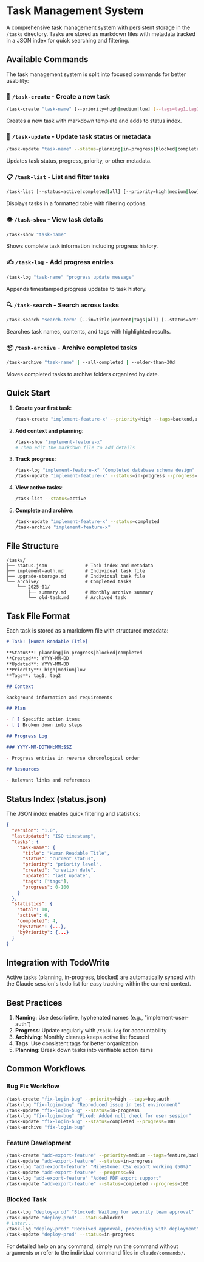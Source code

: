 # Task Management System

A comprehensive task management system with persistent storage in the `/tasks` directory. Tasks are stored as markdown files with metadata tracked in a JSON index for quick searching and filtering.

## Available Commands

The task management system is split into focused commands for better usability:

### 📝 `/task-create` - Create a new task

```bash
/task-create "task-name" [--priority=high|medium|low] [--tags=tag1,tag2]
```

Creates a new task with markdown template and adds to status index.

### 🔄 `/task-update` - Update task status or metadata

```bash
/task-update "task-name" --status=planning|in-progress|blocked|completed [--progress=0-100]
```

Updates task status, progress, priority, or other metadata.

### 📋 `/task-list` - List and filter tasks

```bash
/task-list [--status=active|completed|all] [--priority=high|medium|low] [--tag=tagname]
```

Displays tasks in a formatted table with filtering options.

### 👁️ `/task-show` - View task details

```bash
/task-show "task-name"
```

Shows complete task information including progress history.

### ✍️ `/task-log` - Add progress entries

```bash
/task-log "task-name" "progress update message"
```

Appends timestamped progress updates to task history.

### 🔍 `/task-search` - Search across tasks

```bash
/task-search "search-term" [--in=title|content|tags|all] [--status=active|all]
```

Searches task names, contents, and tags with highlighted results.

### 📦 `/task-archive` - Archive completed tasks

```bash
/task-archive "task-name" | --all-completed | --older-than=30d
```

Moves completed tasks to archive folders organized by date.

## Quick Start

1. **Create your first task**:
   ```bash
   /task-create "implement-feature-x" --priority=high --tags=backend,api
   ```

2. **Add context and planning**:
   ```bash
   /task-show "implement-feature-x"
   # Then edit the markdown file to add details
   ```

3. **Track progress**:
   ```bash
   /task-log "implement-feature-x" "Completed database schema design"
   /task-update "implement-feature-x" --status=in-progress --progress=25
   ```

4. **View active tasks**:
   ```bash
   /task-list --status=active
   ```

5. **Complete and archive**:
   ```bash
   /task-update "implement-feature-x" --status=completed
   /task-archive "implement-feature-x"
   ```

## File Structure

```
/tasks/
├── status.json              # Task index and metadata
├── implement-auth.md        # Individual task file
├── upgrade-storage.md       # Individual task file
└── archive/                 # Completed tasks
    └── 2025-01/
        ├── summary.md       # Monthly archive summary
        └── old-task.md      # Archived task
```

## Task File Format

Each task is stored as a markdown file with structured metadata:

```markdown
# Task: [Human Readable Title]

**Status**: planning|in-progress|blocked|completed
**Created**: YYYY-MM-DD
**Updated**: YYYY-MM-DD
**Priority**: high|medium|low
**Tags**: tag1, tag2

## Context

Background information and requirements

## Plan

- [ ] Specific action items
- [ ] Broken down into steps

## Progress Log

### YYYY-MM-DDTHH:MM:SSZ

- Progress entries in reverse chronological order

## Resources

- Relevant links and references
```

## Status Index (status.json)

The JSON index enables quick filtering and statistics:

```json
{
  "version": "1.0",
  "lastUpdated": "ISO timestamp",
  "tasks": {
    "task-name": {
      "title": "Human Readable Title",
      "status": "current status",
      "priority": "priority level",
      "created": "creation date",
      "updated": "last update",
      "tags": ["tags"],
      "progress": 0-100
    }
  },
  "statistics": {
    "total": 10,
    "active": 6,
    "completed": 4,
    "byStatus": {...},
    "byPriority": {...}
  }
}
```

## Integration with TodoWrite

Active tasks (planning, in-progress, blocked) are automatically synced with the Claude session's todo list for easy tracking within the current context.

## Best Practices

1. **Naming**: Use descriptive, hyphenated names (e.g., "implement-user-auth")
2. **Progress**: Update regularly with `/task-log` for accountability
3. **Archiving**: Monthly cleanup keeps active list focused
4. **Tags**: Use consistent tags for better organization
5. **Planning**: Break down tasks into verifiable action items

## Common Workflows

### Bug Fix Workflow

```bash
/task-create "fix-login-bug" --priority=high --tags=bug,auth
/task-log "fix-login-bug" "Reproduced issue in test environment"
/task-update "fix-login-bug" --status=in-progress
/task-log "fix-login-bug" "Fixed: Added null check for user session"
/task-update "fix-login-bug" --status=completed --progress=100
/task-archive "fix-login-bug"
```

### Feature Development

```bash
/task-create "add-export-feature" --priority=medium --tags=feature,backend
/task-update "add-export-feature" --status=in-progress
/task-log "add-export-feature" "Milestone: CSV export working (50%)"
/task-update "add-export-feature" --progress=50
/task-log "add-export-feature" "Added PDF export support"
/task-update "add-export-feature" --status=completed --progress=100
```

### Blocked Task

```bash
/task-log "deploy-prod" "Blocked: Waiting for security team approval"
/task-update "deploy-prod" --status=blocked
# Later...
/task-log "deploy-prod" "Received approval, proceeding with deployment"
/task-update "deploy-prod" --status=in-progress
```

For detailed help on any command, simply run the command without arguments or refer to the individual command files in `claude/commands/`.
